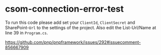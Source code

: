 # csom-connection-error-test

To run this code please add set your ``ClientId``,  ``ClientSecret`` and SharePoint-``Url`` to the settings of the project.
Also edit the List-Url/Name at line 39 in ``Program.cs``.

https://github.com/pnp/pnpframework/issues/292#issuecomment-856667909
